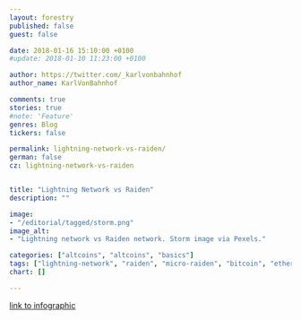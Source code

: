 ```yaml
---
layout: forestry
published: false
guest: false

date: 2018-01-16 15:10:00 +0100
#update: 2018-01-10 11:23:00 +0100

author: https://twitter.com/_karlvonbahnhof
author_name: KarlVonBahnhof

comments: true
stories: true
#note: 'Feature'
genres: Blog
tickers: false

permalink: lightning-network-vs-raiden/
german: false
cz: lightning-network-vs-raiden


title: "Lightning Network vs Raiden"
description: ""

image:
- "/editorial/tagged/storm.png"
image_alt:
- "Lightning network vs Raiden network. Storm image via Pexels."

categories: ["altcoins", "altcoins", "basics"]
tags: ["lightning-network", "raiden", "micro-raiden", "bitcoin", "ethereum", "fundamentals"]
chart: []

---
```



<script src="https://infograph.venngage.com/js/embed/v1/embed.js" data-vg-id="379568" data-title="Lighthing network vs Raiden" data-w="816" data-h="1660"></script>

[link to infographic](https://infograph.venngage.com/p/379568/lighthing-network-vs-raiden)
